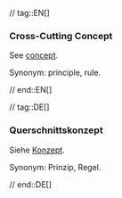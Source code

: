 // tag::EN[]
### Cross-Cutting Concept

See [concept](#term-concept).

Synonym: principle, rule.


// end::EN[]

// tag::DE[]
### Querschnittskonzept

Siehe [Konzept](#term-concept).

Synonym: Prinzip, Regel.


// end::DE[]

